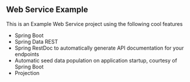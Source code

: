
## Web Service Example

This is an Example Web Service project using the following cool features

* Spring Boot
* Spring Data REST
* Spring RestDoc to automatically generate API documentation for your endpoints
* Automatic seed data population on application startup, courtesy of Spring Boot
* Projection